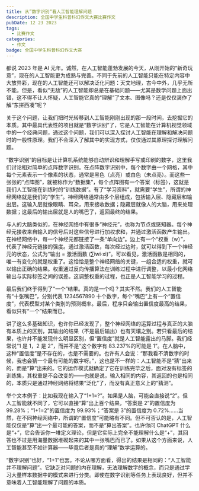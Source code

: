 ```yaml
---
title: 从”数字识别“看人工智能理解问题
description: 全国中学生科普科幻作文大赛比赛作文
pubDate: 12 23 2023
tags:
  - 比赛作文
categories:
  - 作文
badge: 全国中学生科普科幻作文大赛
---
```


都说 2023 年是 AI 元年。诚然，在人工智能蓬勃发展的今天，从刚开始的“新奇玩意”，现在的人工智能更为成熟与完善。不同于先前的人工智能只能在特定内容中大放异彩，现在的人工智能还可以解决泛化问题：天文地理，古今中外，几乎无所不能。但是，看似“无敌”的人工智能却总是在基础问题——尤其是数学问题上面出错，这不得不让人怀疑，人工智能它真的“理解”了文本、图像吗？还是仅仅装作了解“东拼西凑”呢？

关于这个问题，让我们把时光转移到人工智能刚刚出现的那一段时间，去挖掘它的本质。其中最具代表性的项目就是“数字识别”了，它是人工智能在计算机视觉领域中的一个经典问题，通过这个问题，我们可以深入探讨人工智能在理解和解决问题时的一般性原理。我们不会深入了解其中的实现方式，仅仅通过其原理探讨理解问题。

“数字识别”的目标是让计算机系统能够自动辨识和理解手写或印刷的数字，这里我们讨论相对简单的点阵数字识别。在点阵数字识别中，每个数字由一个网格，其中每个元素表示一个像素的状态，通常是黑色（点亮）或白色（未点亮）。而这些一张张的“点阵图”，就被称作为“数据集”，每个点阵图有一个答案（标签），这就是我们人工智能在训练时的“训练数据”。有了“学习资料”，就需要“学生”，所谓的神经网络就是我们的“学生”。神经网络通常由多个层组成，包括输入层、隐藏层和输出层。这输入层就像眼睛、耳朵，用来接收数据；隐藏层就像人的大脑，用来处理数据；这最后的输出层就是人的嘴巴了，返回最终的结果。

与人的大脑类似的，在神经网络中有很多“神经元”，也称为节点或感知器。每个神经元接收来自输入的信号后对这些信号进行加权求和，并通过激活函数产生输出。在神经网络中，每一个神经元都链接了一条“单向边”。边上有一个“权重（w）”，代表了神经元链接的强度。通过激活函数，每次经过边时，就可以得到下一个神经元的状态，公式为“输出 = 激活函数 (∑i​ wi​⋅xi​)”。可以看见，激活函数是相同的，唯一有变化的就是权重了。这恰恰是整个神经网络的关键，一组合适的权重，就可以输出正确的结果。权重通过反向传播算法在训练过程中进行调整，以最小化网络输出与实际标签之间的误差。这调整权重的过程，也正是人工智能学习的过程。

最后我们终于得到了“一个”结果。真的是一个吗？其实不然。我们的人工智能有“十张嘴巴”，分别代表 1234567890 十个数字，每个“嘴巴”上有一个“置信度”，代表模型对某个类别的预测概率。最后，程序只会输出置信度最高的结果，看似只有“一个”结果而已。

讲了这么多基础知识，也许你已经发现了，整个神经网络的运算过程与真正的大脑有本质上的区别，其输出的结果（不是最后输出）也有天壤之别。若只看最后的结果，也许并不能发现什么明显区别，但“置信度”就是人工智能露出的马脚。我们经常说“1 是 1，2 是 2”，而并不是“这个数字有 83.237%的可能是 1”。在人脑中，这种“置信度”是不存在的，也是不需要的。也许有人会说：“那我看不清数字的时候，我也会猜一个最有可能的数字呀。”，这也是不一样的：人工智能不是“猜”出来的，而是“算”出来的。它的运作模式就确定了它在训练完毕之后，面对没有标签的训练集，其权重是不会改变的——也就是说，输入相同的内容，其返回的也是相同的，本质只是通过神经网络将结果“泛化”了，而没有真正意义上的“猜测”。

举个文本例子：比如我现在输入了“1+1=?”。如果是人脑，可能会直接说“2”。但人工智能就不同了，它可以直接“算”出上百个结果，“答案是 2”的置信度为 99.28%；“1+1=2”的置信度为 99.93%；“答案是 3”的置信度为 0.72%……当然，在不同神经网络中，所谓的“置信度”可能略有不同。但不可否认的是，人工智能仅仅是“算”出一个最可能的答案，而不是“算出答案”。也许你问 ChatGPT 什么是“+”，它会告诉你一堆定义理论，但是它实际上完全不能理解什么是“+”，其回答也不过是用海量数据堆砌起来的其中一张嘴巴而已了。如果从这个方面来说，人工智能甚至不如计算器——毕竟后者是真的“理解”数学运算的。

“数字识别”也好，“1+1”也罢。不论从哪方面看，得出的结果是相同的：“人工智能并不理解问题”。它缺乏对问题的内在理解，无法理解数字的概念，而只是通过学习大量样本数据中的模式来进行分类。即使在数字识别等任务上表现良好，但并不意味着人工智能理解了问题的本质。
